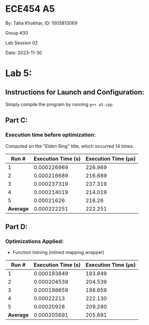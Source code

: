 # ECE454 A5
By: Taha Khokhar, ID: 1005813069

Group #30

Lab Session 02

Date: 2023-11-30

# Lab 5:
## Instructions for Launch and Configuration:
Simply compile the program by running `g++ a5.cpp`.

## Part C:
### Execution time before optimization:
Computed on the "Elden Ring" title, which occurred 14 times.

| Run #       | Execution Time (s) | Execution Time (µs) |
| ----------- | ------------------ | ------------------- |
| 1           | 0.000226969        | 226.969             |
| 2           | 0.000216689        | 216.689             |
| 3           | 0.000237319        | 237.319             |
| 4           | 0.000214019        | 214.019             |
| 5           | 0.00021626         | 216.26              |
| **Average** | 0.000222251        | 222.251             |

## Part D:
### Optimizations Applied:
- Function Inlining (inlined mapping wrapper)

| Run #       | Execution Time (s) | Execution Time (µs) |
| ----------- | ------------------ | ------------------- |
| 1           | 0.000193849        | 193.849             |
| 2           | 0.000204539        | 204.539             |
| 3           | 0.000198659        | 198.659             |
| 4           | 0.00022213         | 222.130             |
| 5           | 0.00020928         | 209.280             |
| **Average** | 0.000205691        | 205.691             |

